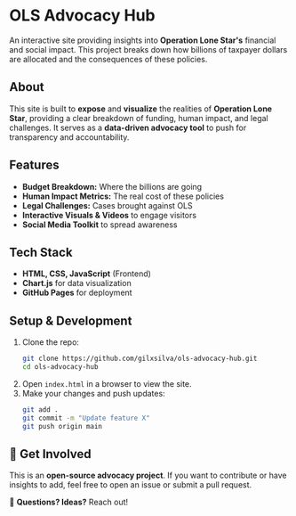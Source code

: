 # OLS Advocacy Hub

An interactive site providing insights into **Operation Lone Star's** financial and social impact. This project breaks down how billions of taxpayer dollars are allocated and the consequences of these policies.

## About  
This site is built to **expose** and **visualize** the realities of **Operation Lone Star**, providing a clear breakdown of funding, human impact, and legal challenges. It serves as a **data-driven advocacy tool** to push for transparency and accountability.

## Features
- **Budget Breakdown:** Where the billions are going  
- **Human Impact Metrics:** The real cost of these policies  
- **Legal Challenges:** Cases brought against OLS  
- **Interactive Visuals & Videos** to engage visitors  
- **Social Media Toolkit** to spread awareness  

## Tech Stack  
- **HTML, CSS, JavaScript** (Frontend)  
- **Chart.js** for data visualization  
- **GitHub Pages** for deployment  

## Setup & Development  
1. Clone the repo:  
   ```bash
   git clone https://github.com/gilxsilva/ols-advocacy-hub.git
   cd ols-advocacy-hub
   ```
2. Open `index.html` in a browser to view the site.  
3. Make your changes and push updates:  
   ```bash
   git add .
   git commit -m "Update feature X"
   git push origin main
   ```

## 📢 Get Involved  
This is an **open-source advocacy project**. If you want to contribute or have insights to add, feel free to open an issue or submit a pull request.  

📩 **Questions? Ideas?** Reach out!  
